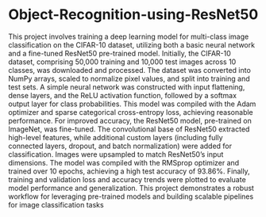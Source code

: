 # Object-Recognition-using-ResNet50
This project involves training a deep learning model for multi-class image classification on the CIFAR-10 dataset, utilizing both a basic neural network and a fine-tuned ResNet50 pre-trained model. Initially, the CIFAR-10 dataset, comprising 50,000 training and 10,000 test images across 10 classes, was downloaded and processed. The dataset was converted into NumPy arrays, scaled to normalize pixel values, and split into training and test sets. A simple neural network was constructed with input flattening, dense layers, and the ReLU activation function, followed by a softmax output layer for class probabilities. This model was compiled with the Adam optimizer and sparse categorical cross-entropy loss, achieving reasonable performance.
For improved accuracy, the ResNet50 model, pre-trained on ImageNet, was fine-tuned. The convolutional base of ResNet50 extracted high-level features, while additional custom layers (including fully connected layers, dropout, and batch normalization) were added for classification. Images were upsampled to match ResNet50’s input dimensions. The model was compiled with the RMSprop optimizer and trained over 10 epochs, achieving a high test accuracy of 93.86%. Finally, training and validation loss and accuracy trends were plotted to evaluate model performance and generalization.
This project demonstrates a robust workflow for leveraging pre-trained models and building scalable pipelines for image classification tasks
